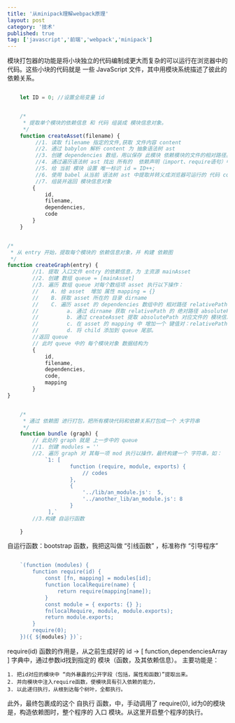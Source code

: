 ```yaml
---
title: '从minipack理解webpack原理' 
layout: post
category: '技术'
published: true
tag: ['javascript','前端','webpack','minipack']
---
```


模块打包器的功能是将小块独立的代码编制成更大而复杂的可以运行在浏览器中的代码。这些小块的代码就是 一些 JavaScript 文件，其中用模块系统描述了彼此的依赖关系。

``` javascript

    let ID = 0; //设置全局变量 id

```

``` javascript

    /*
     * 提取单个模块的依赖信息 和 代码 组装成 模块信息对象。
     */
    function createAsset(filename) {
         //1. 读取 filename 指定的文件,获取 文件内容 content
         //2. 通过 babylon 解析 content 为 抽象语法树 ast
         //3. 创建 dependencies 数组，用以保存 此模块 依赖模块的文件的相对路径。
         //4. 通过遍历语法树 ast 找出 所有的  依赖声明（import、require语句）中的 路径，存入 dependencies 数组。
         //5. 给 当前 模块 设置 唯一标识 id = ID++;
         //6. 使用 babel 从当前 语法树 ast 中提取并转义成浏览器可运行的 代码 code
         //7. 组装并返回 模块信息对象
        {
            id,
            filename,
            dependencies,
            code
        }
    }

```

```javascript

/*
 * 从 entry 开始，提取每个模块的 依赖信息对象，并 构建 依赖图
 */
function createGraph(entry) {
        //1. 提取 入口文件 entry 的依赖信息，为 主资源 mainAsset
        //2. 创建 数组 queue = [mainAsset]
        //3. 遍历 数组 queue 对每个数组项 asset 执行以下操作：
        //    A. 给 asset  增加 属性 mapping = {}
        //    B. 获取 asset 所在的 目录 dirname
        //    C. 遍历 asset 的 dependencies 数组中的 相对路径 relativePath, 执行以下操作：
        //         a. 通过 dirname 获取 relativePath 的 绝对路径 absolutePath
        //         b. 通过 createAsset 提取 absolutePath 对应文件的 模块信息对象 赋值给 child
        //         c. 在 asset 的 mapping 中 增加一个 键值对：relativePath -> child.id
        //         d. 将 child 添加到 queue 尾部。
        //返回 queue
        // 此时 queue 中的 每个模块对象 数据结构为 
        {
            id,
            filename,
            dependencies,
            code,
            mapping
        }
}

```


```javascript

    /*
     * 通过 依赖图 进行打包，把所有模块代码和依赖关系打包成一个 大字符串
     */
    function bundle (graph) {
        // 此处的 graph 就是 上一步中的 queue
        //1. 创建 modules = ''
        //2. 遍历 graph 对 其每一项 mod 执行以操作，最终构建一个 字符串，如：
            `1: [
                    function (require, module, exports) {
                        // codes 
                    },
                    {
                        '../lib/an_module.js':  5,
                        '../another_lib/an_module.js': 8
                    }
             ],`
        //3.构建 自运行函数 
            
    }

```

自运行函数：bootstrap 函数，我把这叫做 “引线函数” ，标准称作 “引导程序”

```javascript

    `(function (modules) {
        function require(id) {
            const [fn, mapping] = modules[id];
            function localRequire(name) {
                return require(mapping[name]);
            }
            const module = { exports: {} };
            fn(localRequire, module, module.exports);
            return module.exports;
        }
        require(0);
    })({ ${modules} })`;

```

require(id) 函数的作用是，从之前生成好的 id -> [ function,dependenciesArray ] 字典中，通过参数id找到指定的 模块（函数，及其依赖信息）。
主要功能是：

    1. 把id对应的模块中 “向外暴露的公开字段（包括，属性和函数）”提取出来。
    2. 并向模块中注入require函数，使模块具有引入依赖的能力，
    3. 以此递归执行，从根到达每个树叶，全都执行。

此外，最终包裹成的这个 自执行 函数，中，手动调用了 require(0), id为0的模块是，构造依赖图时，整个程序的 入口 模块。从这里开启整个程序的执行。
